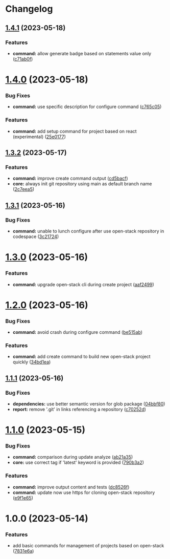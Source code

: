 # Changelog

## [1.4.1](https://github.com/klientjs/open-stack-cli/compare/1.4.0...1.4.1) (2023-05-18)


### Features

* **command:** allow generate badge based on statements value only ([c71ab0f](https://github.com/klientjs/open-stack-cli/commit/c71ab0ff5455fbb852d98f21b9e0eccab173b946))

# [1.4.0](https://github.com/klientjs/open-stack-cli/compare/1.3.2...1.4.0) (2023-05-18)


### Bug Fixes

* **command:** use specific description for configure command ([c765c05](https://github.com/klientjs/open-stack-cli/commit/c765c05a24f566db4e541c0c61518f07c03e4e13))


### Features

* **command:** add setup command for project based on react (experimental) ([25e0177](https://github.com/klientjs/open-stack-cli/commit/25e0177d349d071c716d73fcfa400452ffbde7db))

## [1.3.2](https://github.com/klientjs/open-stack-cli/compare/1.3.1...1.3.2) (2023-05-17)


### Features

* **command:** improve create command output ([cd5bacf](https://github.com/klientjs/open-stack-cli/commit/cd5bacf102a2498128cacc9839e163e3e9473acb))
* **core:** always init git repository using main as default branch name ([2c7eea5](https://github.com/klientjs/open-stack-cli/commit/2c7eea55a02851150a662e99b7ea8061d7c9b09b))

## [1.3.1](https://github.com/klientjs/open-stack-cli/compare/1.3.0...1.3.1) (2023-05-16)


### Bug Fixes

* **command:** unable to lunch configure after use open-stack repository in codespace ([3c21724](https://github.com/klientjs/open-stack-cli/commit/3c217242c3c8a3756debc7534186a277b4208b31))

# [1.3.0](https://github.com/klientjs/open-stack-cli/compare/1.2.0...1.3.0) (2023-05-16)


### Features

* **command:** upgrade open-stack cli during create project ([aaf2499](https://github.com/klientjs/open-stack-cli/commit/aaf2499d09ec1e21fd2f2c887c80a954ac546260))

# [1.2.0](https://github.com/klientjs/open-stack-cli/compare/1.1.1...1.2.0) (2023-05-16)


### Bug Fixes

* **command:** avoid crash during configure command ([be515ab](https://github.com/klientjs/open-stack-cli/commit/be515abaea1bcc85b9ac42556521b3444e304ae1))


### Features

* **command:** add create command to build new open-stack project quickly ([34bd1ea](https://github.com/klientjs/open-stack-cli/commit/34bd1eabce6ea04a3da613b563a69df6890fe555))

## [1.1.1](https://github.com/klientjs/open-stack-cli/compare/1.1.0...1.1.1) (2023-05-16)


### Bug Fixes

* **dependencies:** use better semantic version for glob package ([04bbf80](https://github.com/klientjs/open-stack-cli/commit/04bbf80df7bf911f778e967d7000872ae60ef23d))
* **report:** remove '.git' in links referencing a repository ([c70252d](https://github.com/klientjs/open-stack-cli/commit/c70252d9587c391a7f9c5c31b1a2f0d56a9f4682))

# [1.1.0](https://github.com/klientjs/open-stack-cli/compare/1.0.0...1.1.0) (2023-05-15)


### Bug Fixes

* **command:** comparison during update analyze ([ab21a35](https://github.com/klientjs/open-stack-cli/commit/ab21a35441f6e9a72ea445a706319fb7923e4e1f))
* **core:** use correct tag if 'latest' keyword is provided ([790b3a2](https://github.com/klientjs/open-stack-cli/commit/790b3a20c437dfeb5a27b1a0c01d925bb88c5f96))


### Features

* **command:** improve output content and tests ([dc8526f](https://github.com/klientjs/open-stack-cli/commit/dc8526f4f67e0e895bbb8d80a1dc8c6ab621c19d))
* **command:** update now use https for cloning open-stack repository ([e9f1e65](https://github.com/klientjs/open-stack-cli/commit/e9f1e65c8e23154f8c4dcf65c92500605b8d8e41))

# 1.0.0 (2023-05-14)


### Features

* add basic commands for management of projects based on open-stack ([7831e6a](https://github.com/klientjs/open-stack-cli/commit/7831e6ac1800ca96f18271473b227a16a0a01fd6))